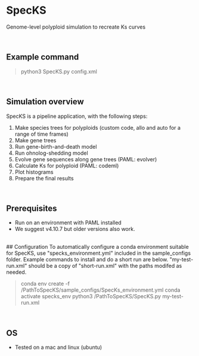 # SpecKS
Genome-level polyploid simulation to recreate Ks curves

<br>

## Example command
>python3 SpecKS.py config.xml

<br>

## Simulation overview
SpecKS is a pipeline application, with the following steps:
1) Make species trees for polyploids (custom code, allo and auto for a range of time frames)
2) Make gene trees 
3) Run gene-birth-and-death model
4) Run ohnolog-shedding model
5) Evolve gene sequences along gene trees (PAML: evolver)
6) Calculate Ks for polyploid (PAML: codeml)
7) Plot histograms
8) Prepare the final results

<br>

## Prerequisites
* Run on an environment with PAML installed
* We suggest v4.10.7 but older versions also work. 

<br>
## Configuration
To automatically configure a conda environment suitable for SpecKS, use "specks_environment.yml" 
included in the sample_configs folder. Example commands to install and do a short run are below. 
"my-test-run.xml" should be a copy of "short-run.xml" with the paths modifed as needed.

> conda env create -f /PathToSpecKS/sample_configs/SpecKs_environment.yml 
> conda activate specks_env
> python3 /PathToSpecKS/SpecKS.py my-test-run.xml 

<br>

## OS
* Tested on a mac and linux (ubuntu)
